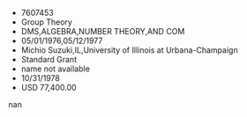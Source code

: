 
* 7607453
* Group Theory
* DMS,ALGEBRA,NUMBER THEORY,AND COM
* 05/01/1976,05/12/1977
* Michio Suzuki,IL,University of Illinois at Urbana-Champaign
* Standard Grant
*   name not available
* 10/31/1978
* USD 77,400.00

nan
